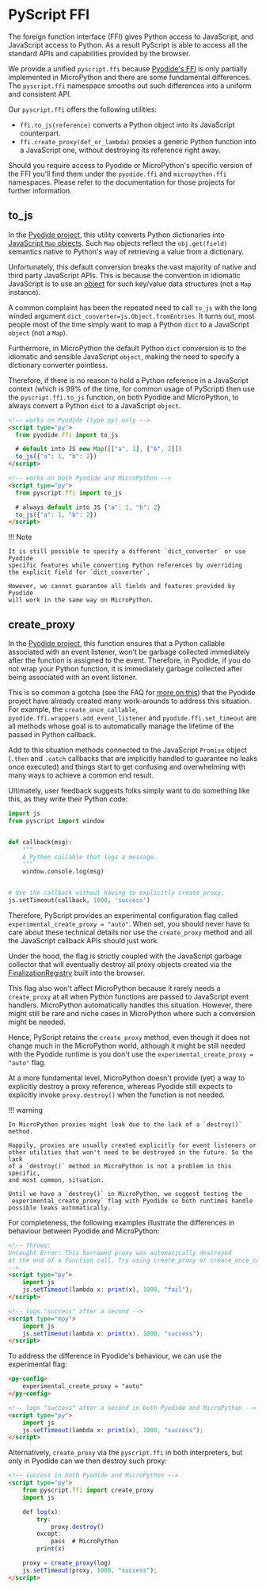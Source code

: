 # PyScript FFI

The foreign function interface (FFI) gives Python access to JavaScript, and
JavaScript access to Python. As a result PyScript is able to access all the
standard APIs and capabilities provided by the browser.

We provide a unified `pyscript.ffi` because
[Pyodide's FFI](https://pyodide.org/en/stable/usage/api/python-api/ffi.html)
is only partially implemented in MicroPython and there are some fundamental
differences. The `pyscript.ffi` namespace smooths out such differences into
a uniform and consistent API.

Our `pyscript.ffi` offers the following utilities:

* `ffi.to_js(reference)` converts a Python object into its JavaScript
  counterpart.
* `ffi.create_proxy(def_or_lambda)` proxies a generic Python function into a
  JavaScript one, without destroying its reference right away.

Should you require access to Pyodide or MicroPython's specific version of the
FFI you'll find them under the `pyodide.ffi` and `micropython.ffi` namespaces.
Please refer to the documentation for those projects for further information.

## to_js

In the
[Pyodide project](https://pyodide.org/en/stable/usage/api/python-api/ffi.html#pyodide.ffi.to_js),
this utility converts Python dictionaries into
[JavaScript `Map` objects](https://developer.mozilla.org/en-US/docs/Web/JavaScript/Reference/Global_Objects/Map).
Such `Map` objects reflect the `obj.get(field)` semantics native to Python's
way of retrieving a value from a dictionary.

Unfortunately, this default conversion breaks the vast majority of native and
third party JavaScript APIs. This is because the convention in idiomatic
JavaScript is to use an [object](https://developer.mozilla.org/en-US/docs/Web/JavaScript/Guide/Working_with_Objects)
for such key/value data structures (not a `Map` instance).

A common complaint has been the repeated need to call `to_js` with the long
winded argument `dict_converter=js.Object.fromEntries`. It turns out, most
people most of the time simply want to map a Python `dict` to a JavaScript
`object` (not a `Map`).

Furthermore, in MicroPython the default Python `dict` conversion is to the
idiomatic and sensible JavaScript `object`, making the need to specify a
dictionary converter pointless.

Therefore, if there is no reason to hold a Python reference in a JavaScript
context (which is 99% of the time, for common usage of PyScript) then use the
`pyscript.ffi.to_js` function, on both Pyodide and MicroPython, to always
convert a Python `dict` to a JavaScript `object`.

```html title="to_js: pyodide.ffi VS pyscript.ffi"
<!-- works on Pyodide (type py) only -->
<script type="py">
  from pyodide.ffi import to_js

  # default into JS new Map([["a", 1], ["b", 2]])
  to_js({"a": 1, "b": 2})
</script>

<!-- works on both Pyodide and MicroPython -->
<script type="py">
  from pyscript.ffi import to_js

  # always default into JS {"a": 1, "b": 2}
  to_js({"a": 1, "b": 2})
</script>
```

!!! Note

    It is still possible to specify a different `dict_converter` or use Pyodide
    specific features while converting Python references by overriding
    the explicit field for `dict_converter`.

    However, we cannot guarantee all fields and features provided by Pyodide
    will work in the same way on MicroPython.

## create_proxy

In the
[Pyodide project](https://pyodide.org/en/stable/usage/api/python-api/ffi.html#pyodide.ffi.create_proxy),
this function ensures that a Python callable associated with an event listener,
won't be garbage collected immediately after the function is assigned to the
event. Therefore, in Pyodide, if you do not wrap your Python function, it is
immediately garbage collected after being associated with an event listener.

This is so common a gotcha (see the FAQ for
[more on this](../../faq#borrowed-proxy)) that the Pyodide project have already
created many work-arounds to address this situation. For example, the
`create_once_callable`, `pyodide.ffi.wrappers.add_event_listener` and
`pyodide.ffi.set_timeout` are all methods whose goal is to automatically manage
the lifetime of the passed in Python callback.

Add to this situation methods connected to the JavaScript `Promise` object
(`.then` and `.catch` callbacks that are implicitly handled to guarantee no
leaks once executed) and things start to get confusing and overwhelming with
many ways to achieve a common end result.

Ultimately, user feedback suggests folks simply want to do something like this,
as they write their Python code:

```python title="Define a callback without create_proxy."
import js
from pyscript import window


def callback(msg):
    """
    A Python callable that logs a message.
    """
    window.console.log(msg)


# Use the callback without having to explicitly create_proxy.
js.setTimeout(callback, 1000, 'success')
```

Therefore, PyScript provides an experimental configuration flag called
`experimental_create_proxy = "auto"`. When set, you should never have to care
about these technical details nor use the `create_proxy` method and all the
JavaScript callback APIs should just work.

Under the hood, the flag is strictly coupled with the JavaScript garbage
collector that will eventually destroy all proxy objects created via the
[FinalizationRegistry](https://developer.mozilla.org/en-US/docs/Web/JavaScript/Reference/Global_Objects/FinalizationRegistry)
built into the browser.

This flag also won't affect MicroPython because it rarely needs a
`create_proxy` at all when Python functions are passed to JavaScript event
handlers. MicroPython automatically handles this situation. However,
there might still be rare and niche cases in MicroPython where such a
conversion might be needed.

Hence, PyScript retains the `create_proxy` method, even though it does not
change much in the MicroPython world, although it might be still needed with
the Pyodide runtime is you don't use the `experimental_create_proxy = "auto"`
flag.

At a more fundamental level, MicroPython doesn't provide (yet) a way to
explicitly destroy a proxy reference, whereas Pyodide still expects to
explicitly invoke `proxy.destroy()` when the function is not needed.

!!! warning

    In MicroPython proxies might leak due to the lack of a `destroy()` method.

    Happily, proxies are usually created explicitly for event listeners or
    other utilities that won't need to be destroyed in the future. So the lack
    of a `destroy()` method in MicroPython is not a problem in this specific,
    and most common, situation.

    Until we have a `destroy()` in MicroPython, we suggest testing the
    `experimental_create_proxy` flag with Pyodide so both runtimes handle
    possible leaks automatically.

For completeness, the following examples illustrate the differences in
behaviour between Pyodide and MicroPython:

```html title="A classic Pyodide gotcha VS MicroPython"
<!-- Throws:
Uncaught Error: This borrowed proxy was automatically destroyed
at the end of a function call. Try using create_proxy or create_once_callable.
-->
<script type="py">
    import js
    js.setTimeout(lambda x: print(x), 1000, "fail");
</script>

<!-- logs "success" after a second -->
<script type="mpy">
    import js
    js.setTimeout(lambda x: print(x), 1000, "success");
</script>
```

To address the difference in Pyodide's behaviour, we can use the experimental
flag:

```html title="experimental create_proxy"
<py-config>
    experimental_create_proxy = "auto"
</py-config>

<!-- logs "success" after a second in both Pyodide and MicroPython -->
<script type="py">
    import js
    js.setTimeout(lambda x: print(x), 1000, "success");
</script>
```

Alternatively, `create_proxy` via the `pyscript.ffi` in both interpreters, but
only in Pyodide can we then destroy such proxy:

```html title="pyscript.ffi.create_proxy"
<!-- success in both Pyodide and MicroPython -->
<script type="py">
    from pyscript.ffi import create_proxy
    import js

    def log(x):
        try:
            proxy.destroy()
        except:
            pass  # MicroPython
        print(x)

    proxy = create_proxy(log)
    js.setTimeout(proxy, 1000, "success");
</script>
```
